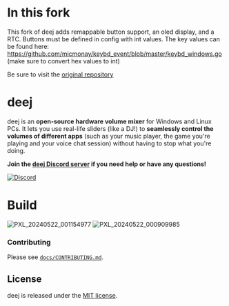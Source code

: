 # In this fork

This fork of deej adds remappable button support, an oled display, and a RTC. Buttons must be defined in config with int values. The key values can be found here: https://github.com/micmonay/keybd_event/blob/master/keybd_windows.go (make sure to convert hex values to int)

Be sure to visit the [original repository](https://github.com/omriharel/deej)

# deej

deej is an **open-source hardware volume mixer** for Windows and Linux PCs. It lets you use real-life sliders (like a DJ!) to **seamlessly control the volumes of different apps** (such as your music player, the game you're playing and your voice chat session) without having to stop what you're doing.

**Join the [deej Discord server](https://discord.gg/nf88NJu) if you need help or have any questions!**

[![Discord](https://img.shields.io/discord/702940502038937667?logo=discord)](https://discord.gg/nf88NJu)

# Build

![PXL_20240522_001154977](https://github.com/ApolIlo/deejRTCclock/assets/170481465/541547c7-4462-42ef-90cf-243576d5afd5)
![PXL_20240522_000909985](https://github.com/ApolIlo/deejRTCclock/assets/170481465/a7ff7be5-d30e-4955-854c-4a60b0f35237)

### Contributing

Please see [`docs/CONTRIBUTING.md`](./docs/CONTRIBUTING.md).

## License

deej is released under the [MIT license](./LICENSE).
